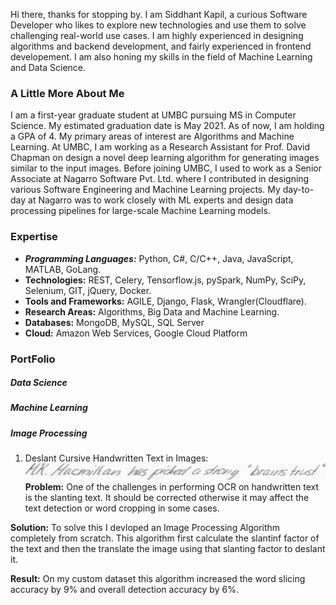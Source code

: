 
Hi there, thanks for stopping by. I am Siddhant Kapil, a curious Software Developer who likes to explore new technologies and use them to solve challenging real-world use cases. I am highly experienced in designing algorithms and backend development, and fairly experienced in frontend developement. I am also honing my skills in the field of Machine Learning and Data Science.

### A Little More About Me

I am a first-year graduate student at UMBC pursuing MS in Computer Science. My estimated graduation date is May 2021. As of now, I am holding a GPA of 4. My primary areas of interest are Algorithms and Machine Learning. At UMBC, I am working as a Research Assistant for Prof. David Chapman on design a novel deep learning algorithm for generating images similar to the input images. 
Before joining UMBC, I used to work as a Senior Associate at Nagarro Software Pvt. Ltd. where I contributed in designing various Software Engineering and Machine Learning projects. My day-to-day at Nagarro was to work closely with ML experts and design data processing pipelines for large-scale Machine Learning models.  


### Expertise
* ___Programming Languages:___ Python, C#, C/C++, Java, JavaScript, MATLAB, GoLang.
* __Technologies:__ REST, Celery, Tensorflow.js, pySpark, NumPy, SciPy, Selenium, GIT, jQuery, Docker.
* __Tools and Frameworks:__ AGILE, Django, Flask, Wrangler(Cloudflare).
* __Research Areas:__ Algorithms, Big Data and Machine Learning.
* __Databases:__ MongoDB, MySQL, SQL Server
* __Cloud:__ Amazon Web Services, Google Cloud Platform


### PortFolio

##### Data Science

##### Machine Learning

##### Image Processing

1) Deslant Cursive Handwritten Text in Images: 
![](result_deslant.gif)
__Problem:__ One of the challenges in performing OCR on handwritten text is the slanting text. It should be corrected otherwise it may affect the text detection or word cropping in some cases. 

__Solution:__ To solve this I devloped an Image Processing Algorithm completely from scratch. This algorithm first calculate the slantinf factor of the text and then the translate the image using that slanting factor to deslant it.

__Result:__ On my custom dataset this algorithm increased the word slicing accuracy by 9% and overall detection accuracy by 6%.

